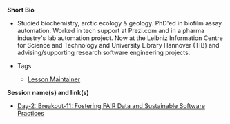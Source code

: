 **Short Bio**

- Studied biochemistry, arctic ecology & geology. PhD'ed in biofilm assay automation. Worked in tech support at Prezi.com and in a pharma industry's lab automation project. Now at the Leibniz Information Centre for Science and Technology and University Library Hannover (TIB) and advising/supporting research software engineering projects.

- Tags
  - [Lesson Maintainer](https://software-carpentry.org/lessons/)

**Session name(s) and link(s)**

- [Day-2: Breakout-11: Fostering FAIR Data and Sustainable Software Practices](https://github.com/carpentries/carpentrycon/tree/master/Sessions/2018-05-31/11-Breakout-11-Fostering-FAIR-Data-And-Sustainable-Software-Practices)
